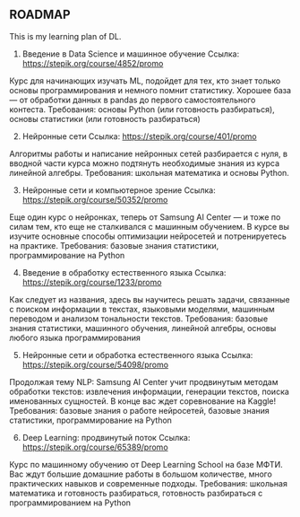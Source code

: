 ## ROADMAP

This is my learning plan of DL.  

1. Введение в Data Science и машинное обучение
Ссылка: https://stepik.org/course/4852/promo

Курс для начинающих изучать ML, подойдет для тех, кто знает только основы программирования и немного помнит статистику. Хорошее база — от обработки данных в pandas до первого самостоятельного контеста.
Требования: основы Python (или готовность разбираться), основы статистики (или готовность разбираться)

2. Нейронные сети
Ссылка: https://stepik.org/course/401/promo

Алгоритмы работы и написание нейронных сетей разбирается с нуля, в вводной части курса можно подтянуть необходимые знания из курса линейной алгебры.
Требования: школьная математика и основы Python.

3. Нейронные сети и компьютерное зрение
Ссылка: https://stepik.org/course/50352/promo

Еще один курс о нейронках, теперь от Samsung AI Center — и тоже по силам тем, кто еще не сталкивался с машинным обучением. В курсе вы изучите основные способы оптимизации нейросетей и потренируетесь на практике.
Требования: базовые знания статистики, программирование на Python

4. Введение в обработку естественного языка
Ссылка: https://stepik.org/course/1233/promo

Как следует из названия, здесь вы научитесь решать задачи, связанные с поиском информации в текстах, языковыми моделями, машинным переводом и анализом тональности текстов.
Требования: базовые знания статистики, машинного обучения, линейной алгебры, основы любого языка программирования

5. Нейронные сети и обработка естественного языка
Ссылка: https://stepik.org/course/54098/promo

Продолжая тему NLP: Samsung AI Center учит продвинутым методам обработки текстов: извлечения информации, генерации текстов, поиска именованных сущностей. В конце вас ждет соревнование на Kaggle!
Требования: базовые знания о работе нейросетей, базовые знания статистики, программирование на Python

6. Deep Learning: продвинутый поток
Ссылка: https://stepik.org/course/65389/promo

Курс по машинному обучению от Deep Learning School на базе МФТИ. Вас ждут большие домашние работы в большом количестве, много практических навыков и современные подходы.
Требования: школьная математика и готовность разбираться, готовность разбираться с программированием на Python
